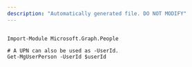 ```yaml
---
description: "Automatically generated file. DO NOT MODIFY"
---
```


```powershellv1

Import-Module Microsoft.Graph.People

# A UPN can also be used as -UserId.
Get-MgUserPerson -UserId $userId

```